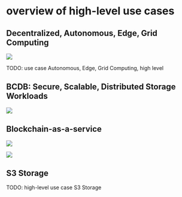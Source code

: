 
# overview of high-level use cases

## Decentralized, Autonomous, Edge, Grid Computing

![](edge_cloud.png)

TODO: use case Autonomous, Edge, Grid Computing, high level

## BCDB: Secure, Scalable, Distributed Storage Workloads

![](bcdb.png)

## Blockchain-as-a-service 

![](blockchain_service.png)

![](blokchain_service2.png)

## S3 Storage

TODO: high-level use case S3 Storage

